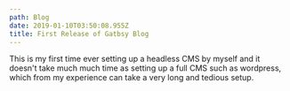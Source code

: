 ```yaml
---
path: Blog
date: 2019-01-10T03:50:08.955Z
title: First Release of Gatbsy Blog
---
```

This is my first time ever setting up a headless CMS by myself and it doesn't take much much time as setting up a full CMS such as wordpress, which from my experience can take a very long and tedious setup.
